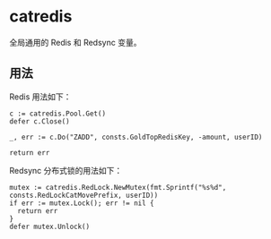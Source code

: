 # catredis

全局通用的 Redis 和 Redsync 变量。

## 用法

Redis 用法如下：

```golang
c := catredis.Pool.Get()
defer c.Close()

_, err := c.Do("ZADD", consts.GoldTopRedisKey, -amount, userID)

return err
```

Redsync 分布式锁的用法如下：

```golang
mutex := catredis.RedLock.NewMutex(fmt.Sprintf("%s%d", consts.RedLockCatMovePrefix, userID))
if err := mutex.Lock(); err != nil {
  return err
}
defer mutex.Unlock()
```
